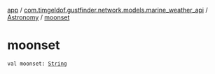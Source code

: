 [app](../../index.md) / [com.timgeldof.gustfinder.network.models.marine_weather_api](../index.md) / [Astronomy](index.md) / [moonset](./moonset.md)

# moonset

`val moonset: `[`String`](https://kotlinlang.org/api/latest/jvm/stdlib/kotlin/-string/index.html)